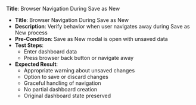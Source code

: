 **Title**: Browser Navigation During Save as New

* **Title**: Browser Navigation During Save as New
* **Description**: Verify behavior when user navigates away during Save as New process
* **Pre-Condition**: Save as New modal is open with unsaved data
* **Test Steps**:
  * Enter dashboard data
  * Press browser back button or navigate away
* **Expected Result**:
  * Appropriate warning about unsaved changes
  * Option to save or discard changes
  * Graceful handling of navigation
  * No partial dashboard creation
  * Original dashboard state preserved
